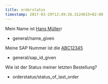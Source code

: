 ```yaml
---
title: orderstatus
timestamp: 2017-03-29T12:49:26.3124615+02:00
---
```


Mein Name ist [Hans Müller](NAME)r
* general/name_given

Meine SAP Nummer ist die [ABC12345](SAP_number)
* general/sap_id_given

Wie ist der Status meiner letzten Bestellung?
* orderstatus/status_of_last_order
